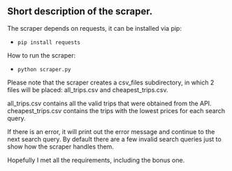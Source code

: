 ## Short description of the scraper.

The scraper depends on requests, it can be installed via pip:
- `pip install requests`

How to run the scraper:
- `python scraper.py`

Please note that the scraper creates a csv_files subdirectory, in which 2 files will be placed: all_trips.csv and cheapest_trips.csv.

all_trips.csv contains all the valid trips that were obtained from the API.
cheapest_trips.csv contains the trips with the lowest prices for each search query.

If there is an error, it will print out the error message and continue to the next search query.
By default there are a few invalid search queries just to show how the scraper handles them.

Hopefully I met all the requirements, including the bonus one. 
